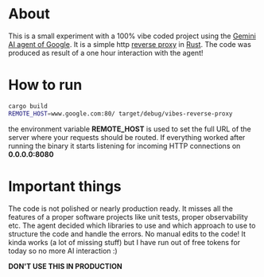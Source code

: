 # About
This is a small experiment with a 100% vibe coded project using the [Gemini AI agent of Google](https://github.com/google-gemini/gemini-cli).
It is a simple http [reverse proxy](https://en.wikipedia.org/wiki/Reverse_proxy) in [Rust](https://www.rust-lang.org/). The code was produced as result of a one hour interaction with the agent!

# How to run
```bash
cargo build
REMOTE_HOST=www.google.com:80/ target/debug/vibes-reverse-proxy
```

the environment variable **REMOTE_HOST** is used to set the full URL of the server where your requests should be routed. 
If everything worked after running the binary it starts listening for incoming HTTP connections on **0.0.0.0:8080**

# Important things
The code is not polished or nearly production ready. It misses all the features of a proper software projects like unit tests, proper observability etc.
The agent decided which libraries to use and which approach to use to structure the code and handle the errors. No manual edits to the code!
It kinda works (a lot of missing stuff) but I have run out of free tokens for today so no more AI interaction :)

**DON'T USE THIS IN PRODUCTION**
